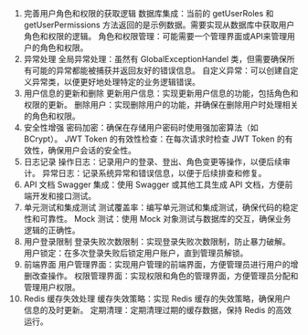 1. 完善用户角色和权限的获取逻辑
   数据库集成：当前的 getUserRoles 和 getUserPermissions 方法返回的是示例数据。需要实现从数据库中获取用户角色和权限的逻辑。
   角色和权限管理：可能需要一个管理界面或API来管理用户的角色和权限。
2. 异常处理
   全局异常处理：虽然有 GlobalExceptionHandel 类，但需要确保所有可能的异常都能被捕获并返回友好的错误信息。
   自定义异常：可以创建自定义异常类，以便更好地处理特定的业务逻辑错误。
3. 用户信息的更新和删除
   更新用户信息：实现更新用户信息的功能，包括角色和权限的更新。
   删除用户：实现删除用户的功能，并确保在删除用户时处理相关的角色和权限。
4. 安全性增强
   密码加密：确保在存储用户密码时使用强加密算法（如 BCrypt）。
   JWT Token 的有效性检查：在每次请求时检查 JWT Token 的有效性，确保用户会话的安全性。
5. 日志记录
   操作日志：记录用户的登录、登出、角色变更等操作，以便后续审计。
   异常日志：记录系统异常和错误信息，以便于后续排查和修复。
6. API 文档
   Swagger 集成：使用 Swagger 或其他工具生成 API 文档，方便前端开发和接口测试。
7. 单元测试和集成测试
   测试覆盖率：编写单元测试和集成测试，确保代码的稳定性和可靠性。
   Mock 测试：使用 Mock 对象测试与数据库的交互，确保业务逻辑的正确性。
8. 用户登录限制
   登录失败次数限制：实现登录失败次数限制，防止暴力破解。
   用户锁定：在多次登录失败后锁定用户账户，直到管理员解锁。
9. 前端界面
   用户管理界面：实现用户管理的前端界面，方便管理员进行用户的增删改查操作。
   权限管理界面：实现权限和角色的管理界面，方便管理员分配和管理用户权限。
10. Redis 缓存失效处理
    缓存失效策略：实现 Redis 缓存的失效策略，确保用户信息的及时更新。
    定期清理：定期清理过期的缓存数据，保持 Redis 的高效运行。